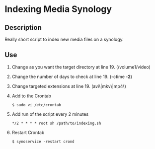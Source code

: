 # Indexing Media Synology

## Description

Really short script to index new media files on a synology.

## Use

1. Change as you want the target directory at line 19. (/volume1/video)
2. Change the number of days to check at line 19. (-ctime -**2**)
3. Change targeted extensions at line 19. (avi\\|mkv\\|mp4\\)
4. Add to the Crontab

    ```
    $ sudo vi /etc/crontab
    ```
5. Add run of the script every 2 minutes

    ```
    */2 * * * * root sh /path/to/indexing.sh
    ```
6. Restart Crontab

    ```
    $ synoservice -restart crond
    ```
